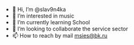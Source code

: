- 👋 Hi, I’m @slav9n4ka
- 👀 I’m interested in music
- 🌱 I’m currently learning School
- 💞️ I’m looking to collaborate the service sector
- 📫 How to reach by mail msies@bk.ru

<!---
slav9n4ka/slav9n4ka is a ✨ special ✨ repository because its `README.md` (this file) appears on your GitHub profile.
You can click the Preview link to take a look at your changes.
--->
